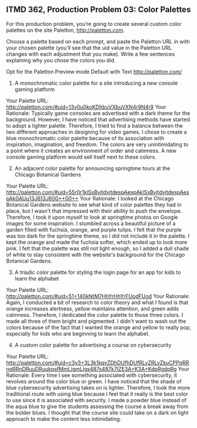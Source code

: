 ## ITMD 362, Production Problem 03: Color Palettes

For this production problem, you’re going to create several custom color palettes on the site
Paletton, http://paletton.com.

Choose a palette based on each prompt, and paste the Paletton URL in with your chosen palette
(you’ll see that the uid value in the Paletton URL changes with each adjustment that you make).
Write a few sentences explaining why you chose the colors you did.

Opt for the Paletton Preview mode Default with Text http://paletton.com/

1. A monochromatic color palette for a site introducing a new console gaming platform

Your Palette URL: http://paletton.com/#uid=13v0u0koKDhbuVXbuVXN4r9N4r9
Your Rationale: Typically game consoles are advertised with a dark theme for the
background. However, I have noticed that advertising methods have started to adopt a lighter palette. Therefore, I tried to find a balance between the two different approaches in designing for video games. I chose to create a blue monochromatic color palette because of its association with inspiration, imagination, and freedom. The colors are very unintimidating to a point where it creates an environment of order and calmness. A new console gaming platform would sell itself next to these colors.

2. An adjacent color palette for announcing springtime tours at the Chicago Botanical Gardens

Your Palette URL: http://paletton.com/#uid=55r0r1klSsBvjtdvjtdespAespAklSsBvjtdvjtdespAespAk0AUu13J613J600++00++
Your Rationale: I looked at the Chicago Botanical Gardens website to see what kind of color palettes they had in place, but I wasn't that impressed with their ability to push the envelope. Therefore, I took it upon myself to look at springtime photos on Google images for some inspiration. I stumbled across a beautiful picture of a garden filled with fuchsia, orange, and purple tulips. I felt that the purple was too dark for the springtime theme, so I did not include it in the palette. I kept the orange and made the fuchsia softer, which ended up to look more pink. I felt that the palette was still not light enough, so I added a dull shade of white to stay consistent with the website's background for the Chicago Botanical Gardens.

3. A triadic color palette for styling the login page for an app for kids to learn the alphabet

Your Palette URL: http://paletton.com/#uid=51+140kNtM7HhYrHhYrFUodFUod
Your Rationale: Again, I conducted a bit of research to color theory and what I found is that orange increases alertness, yellow maintains attention, and green adds calmness. Therefore, I dedicated the color palette to those three colors. I made all three of them bright and pigmented. I didn't want to wash out the colors because of the fact that I wanted the orange and yellow to really pop, especially for kids who are beginning to learn the alphabet.

4. A custom color palette for advertising a course on cybersecurity

Your Palette URL: http://paletton.com/#uid=c3y3+3L3k1kqvZDhDUfhDUfRLvZRLvZkuCPPqRRnqRRnDRuuDRuukpsfMmLjgmLjgs487s487k7IZE3A+K3A+KdpRgdpRg
Your Rationale: Every time I see something associated with cybersecurity, it revolves around the color blue or green. I have noticed that the shade of blue cybersecurity advertising takes on is lighter. Therefore, I took the more traditional route with using blue because I feel that it really is the best color to use since it is associated with security. I made a powder blue instead of the aqua blue to give the students assessing the course a break away from the bolder blues. I thought that the course site could take on a dark on light approach to make the content less intimidating.
